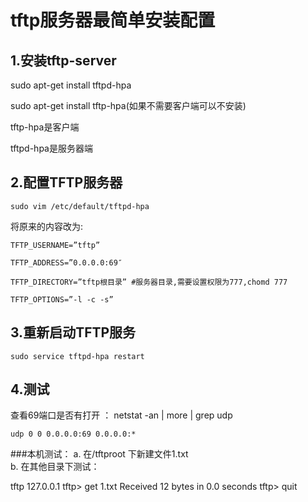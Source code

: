 # tftp服务器最简单安装配置

## 1.安装tftp-server

sudo apt-get install tftpd-hpa

sudo apt-get install tftp-hpa(如果不需要客户端可以不安装)

tftp-hpa是客户端

tftpd-hpa是服务器端

## 2.配置TFTP服务器

    sudo vim /etc/default/tftpd-hpa

将原来的内容改为:

    TFTP_USERNAME=”tftp”

    TFTP_ADDRESS=”0.0.0.0:69″

    TFTP_DIRECTORY=”tftp根目录” #服务器目录,需要设置权限为777,chomd 777

    TFTP_OPTIONS=”-l -c -s”

## 3.重新启动TFTP服务

    sudo service tftpd-hpa restart

## 4.测试

查看69端口是否有打开 ：
    netstat -an | more | grep udp

    udp 0 0 0.0.0.0:69 0.0.0.0:*

###本机测试：
a. 在/tftproot 下新建文件1.txt   
b. 在其他目录下测试：

tftp 127.0.0.1
tftp> get 1.txt
Received 12 bytes in 0.0 seconds
tftp> quit
